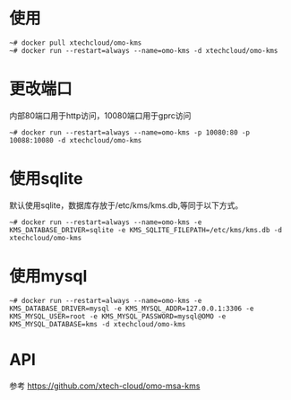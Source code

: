 # 使用
```
~# docker pull xtechcloud/omo-kms
~# docker run --restart=always --name=omo-kms -d xtechcloud/omo-kms
```

# 更改端口 
内部80端口用于http访问，10080端口用于gprc访问

```
~# docker run --restart=always --name=omo-kms -p 10080:80 -p 10088:10080 -d xtechcloud/omo-kms
```

# 使用sqlite

默认使用sqlite，数据库存放于/etc/kms/kms.db,等同于以下方式。

```
~# docker run --restart=always --name=omo-kms -e KMS_DATABASE_DRIVER=sqlite -e KMS_SQLITE_FILEPATH=/etc/kms/kms.db -d xtechcloud/omo-kms
```


# 使用mysql
```
~# docker run --restart=always --name=omo-kms -e KMS_DATABASE_DRIVER=mysql -e KMS_MYSQL_ADDR=127.0.0.1:3306 -e KMS_MYSQL_USER=root -e KMS_MYSQL_PASSWORD=mysql@OMO -e KMS_MYSQL_DATABASE=kms -d xtechcloud/omo-kms
 ```

# API
参考 https://github.com/xtech-cloud/omo-msa-kms
